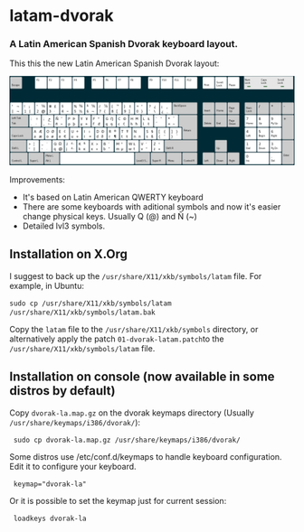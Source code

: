 # latam-dvorak
### A Latin American Spanish Dvorak keyboard layout.

This this the new Latin American Spanish Dvorak layout:

![](im/new-latam-dvorak.png)

Improvements:

* It's based on Latin American QWERTY keyboard
* There  are some  keyboards  with  aditional symbols  and  now  it's easier  change  physical
  keys. Usually Q (@) and Ñ (~)
* Detailed lvl3 symbols.

## Installation on X.Org
I suggest to back up the `/usr/share/X11/xkb/symbols/latam` file. For example, in Ubuntu:

    sudo cp /usr/share/X11/xkb/symbols/latam /usr/share/X11/xkb/symbols/latam.bak

Copy the `latam` file to the  `/usr/share/X11/xkb/symbols` directory, or alternatively apply the
patch `01-dvorak-latam.patch`to the `/usr/share/X11/xkb/symbols/latam` file.

## Installation on console (now available in some distros by default)
Copy `dvorak-la.map.gz` on the dvorak keymaps directory (Usually `/usr/share/keymaps/i386/dvorak/`):

     sudo cp dvorak-la.map.gz /usr/share/keymaps/i386/dvorak/

Some distros use /etc/conf.d/keymaps to handle keyboard configuration. Edit it to configure your keyboard. 

     keymap="dvorak-la"

Or it is possible to set the keymap just for current session:

     loadkeys dvorak-la
